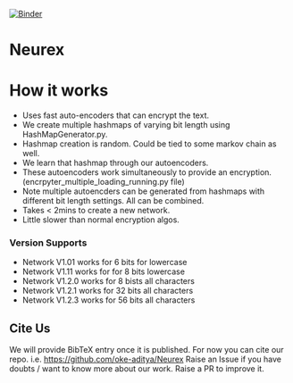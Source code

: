 [![Binder](https://mybinder.org/badge_logo.svg)](https://mybinder.org/v2/gh/oke-aditya/Neurex/master)

# Neurex

# How it works

- Uses fast auto-encoders that can encrypt the text.
- We create multiple hashmaps of varying bit length using HashMapGenerator.py.
- Hashmap creation is random. Could be tied to some markov chain as well.
- We learn that hashmap through our autoencoders.
- These autoencoders work simultaneously to provide an encryption. (encrpyter_multiple_loading_running.py file)
- Note multiple autoencders can be generated from hashmaps with different bit length settings. All can be combined.
- Takes < 2mins to create a new network.
- Little slower than normal encryption algos.

### Version Supports
- Network V1.01 works for 6 bits for lowercase
- Network V1.11 works for for 8 bits lowercase
- Network V1.2.0 works for 8 bists all characters
- Network V1.2.1 works for 32 bits all characters
- Network V1.2.3 works for 56 bits all characters

## Cite Us

We will provide BibTeX entry once it is published.
For now you can cite our repo. i.e. https://github.com/oke-aditya/Neurex
Raise an Issue if you have doubts / want to know more about our work.
Raise a PR to improve it.

